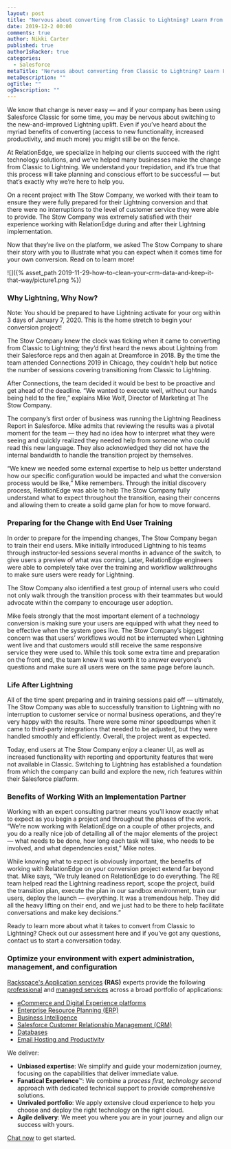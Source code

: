 ```yaml
---
layout: post
title: "Nervous about converting from Classic to Lightning? Learn From this company’s success"
date: 2019-12-2 00:00
comments: true
author: Nikki Carter
published: true
authorIsRacker: true
categories:
  - Salesforce
metaTitle: "Nervous about converting from Classic to Lightning? Learn From this company’s success"
metaDescription: ""
ogTitle: ""
ogDescription: ""
---
```


We know that change is never easy — and if your company has been using Salesforce Classic for some time, you may be nervous about switching to the new-and-improved Lightning uplift. Even if you’ve heard about the myriad benefits of converting (access to new functionality, increased productivity, and much more) you might still be on the fence. 

At RelationEdge, we specialize in helping our clients succeed with the right technology solutions, and we’ve helped many businesses make the change from Classic to Lightning. We understand your trepidation, and it’s true that this process will take planning and conscious effort to be successful — but that’s exactly why we’re here to help you. 

On a recent project with The Stow Company, we worked with their team to ensure they were fully prepared for their Lightning conversion and that there were no interruptions to the level of customer service they were able to provide. The Stow Company was extremely satisfied with their experience working with RelationEdge during and after their Lightning implementation. 

Now that they’re live on the platform, we asked The Stow Company to share their story with you to illustrate what you can expect when it comes time for your own conversion. Read on to learn more!

<!-- more -->

![]({% asset_path 2019-11-29-how-to-clean-your-crm-data-and-keep-it-that-way/picture1.png %})

### Why Lightning, Why Now?

Note: You should be prepared to have Lightning activate for your org within 3 days of January 7, 2020. This is the home stretch to begin your conversion project!

The Stow Company knew the clock was ticking when it came to converting from Classic to Lightning; they’d first heard the news about Lightning from their Salesforce reps and then again at Dreamforce in 2018. By the time the team attended Connections 2019 in Chicago, they couldn’t help but notice the number of sessions covering transitioning from Classic to Lightning.

After Connections, the team decided it would be best to be proactive and get ahead of the deadline. “We wanted to execute well, without our hands being held to the fire,” explains Mike Wolf, Director of Marketing at The Stow Company. 

The company’s first order of business was running the Lightning Readiness Report in Salesforce. Mike admits that reviewing the results was a pivotal moment for the team — they had no idea how to interpret what they were seeing and quickly realized they needed help from someone who could read this new language. They also acknowledged they did not have the internal bandwidth to handle the transition project by themselves.

“We knew we needed some external expertise to help us better understand how our specific configuration would be impacted and what the conversion process would be like,” Mike remembers. Through the initial discovery process, RelationEdge was able to help The Stow Company fully understand what to expect throughout the transition, easing their concerns and allowing them to create a solid game plan for how to move forward.

### Preparing for the Change with End User Training

In order to prepare for the impending changes, The Stow Company began to train their end users. Mike initially introduced Lightning to his teams through instructor-led sessions several months in advance of the switch, to give users a preview of what was coming. Later, RelationEdge engineers were able to completely take over the training and workflow walkthroughs to make sure users were ready for Lightning. 

The Stow Company also identified a test group of internal users who could not only walk through the transition process with their teammates but would advocate within the company to encourage user adoption. 

Mike feels strongly that the most important element of a technology conversion is making sure your users are equipped with what they need to be effective when the system goes live. The Stow Company’s biggest concern was that users’ workflows would not be interrupted when Lightning went live and that customers would still receive the same responsive service they were used to. While this took some extra time and preparation on the front end, the team knew it was worth it to answer everyone’s questions and make sure all users were on the same page before launch.

### Life After Lightning

All of the time spent preparing and in training sessions paid off — ultimately, The Stow Company was able to successfully transition to Lightning with no interruption to customer service or normal business operations, and they’re very happy with the results. There were some minor speedbumps when it came to third-party integrations that needed to be adjusted, but they were handled smoothly and efficiently. Overall, the project went as expected. 

Today, end users at The Stow Company enjoy a cleaner UI, as well as increased functionality with reporting and opportunity features that were not available in Classic. Switching to Lightning has established a foundation from which the company can build and explore the new, rich features within their Salesforce platform. 

### Benefits of Working With an Implementation Partner

Working with an expert consulting partner means you’ll know exactly what to expect as you begin a project and throughout the phases of the work. “We’re now working with RelationEdge on a couple of other projects, and you do a really nice job of detailing all of the major elements of the project — what needs to be done, how long each task will take, who needs to be involved, and what dependencies exist,” Mike notes.

While knowing what to expect is obviously important, the benefits of working with RelationEdge on your conversion project extend far beyond that. Mike says, “We truly leaned on RelationEdge to do everything. The RE team helped read the Lightning readiness report, scope the project, build the transition plan, execute the plan in our sandbox environment, train our users, deploy the launch — everything. It was a tremendous help. They did all the heavy lifting on their end, and we just had to be there to help facilitate conversations and  make key decisions.” 

Ready to learn more about what it takes to convert from Classic to Lightning? Check out our assessment here and if you’ve got any questions, contact us to start a conversation today. 


### Optimize your environment with expert administration, management, and configuration

[Rackspace's Application services](https://www.rackspace.com/application-management/managed-services)
**(RAS)** experts provide the following [professional](https://www.rackspace.com/application-management/professional-services)
and
[managed services](https://www.rackspace.com/application-management/managed-services) across
a broad portfolio of applications:

- [eCommerce and Digital Experience platforms](https://www.rackspace.com/ecommerce-digital-experience)
- [Enterprise Resource Planning (ERP)](https://www.rackspace.com/erp)
- [Business Intelligence](https://www.rackspace.com/business-intelligence)
- [Salesforce Customer Relationship Management (CRM)](https://www.rackspace.com/salesforce-managed-services)
- [Databases](https://www.rackspace.com/dba-services)
- [Email Hosting and Productivity](https://www.rackspace.com/email-hosting)

We deliver:

- **Unbiased expertise**: We simplify and guide your modernization journey,
focusing on the capabilities that deliver immediate value.
- **Fanatical Experience**&trade;: We combine a *process first, technology second*
approach with dedicated technical support to provide comprehensive solutions.
- **Unrivaled portfolio**: We apply extensive cloud experience to help you
choose and deploy the right technology on the right cloud.
- **Agile delivery**: We meet you where you are in your journey and align
our success with yours.

[Chat now](https://www.rackspace.com/#chat) to get started.


